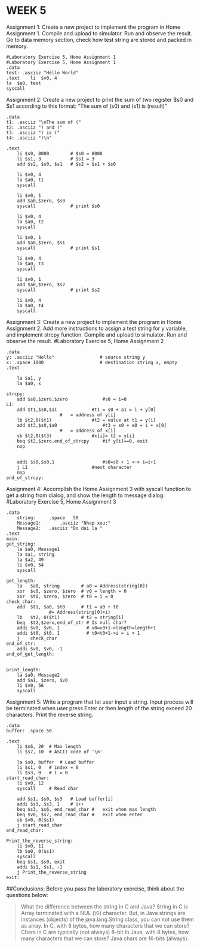 # WEEK 5
Assignment 1: Create a new project to implement the program in Home Assignment 1. Compile and upload to simulator. Run and observe the result. Go to data memory section, check how test string are stored and packed in memory. 
```
#Laboratory Exercise 5, Home Assignment 1 
#Laboratory Exercise 5, Home Assignment 1 
.data 
test: .asciiz "Hello World" 
.text    li  $v0, 4    
la  $a0, test    
syscall
```


Assignment 2: Create a new project to print the sum of two register $s0 and $s1 according to this format:  “The sum of (s0) and (s1) is (result)” 
```
.data
t1: .asciiz "\nThe sum of ("
t2: .asciiz ") and ("
t3: .asciiz ") is ("
t4: .asciiz ")\n"

.text 
    li $s0, 8000        # $s0 = 8000
    li $s1, 3       	# $s1 = 3
    add $s2, $s0, $s1   # $s2 = $s1 + $s0
    
    li $v0, 4
    la $a0, t1
    syscall
    
    li $v0, 1
    add $a0,$zero, $s0 
    syscall         	# print $s0
    
    li $v0, 4
    la $a0, t2
    syscall
    
    li $v0, 1
    add $a0,$zero, $s1
    syscall         	# print $s1
    
    li $v0, 4
    la $a0, t3
    syscall         
    
    li $v0, 1
    add $a0,$zero, $s2
    syscall         	# print $s2
    
    li $v0, 4
    la $a0, t4
    syscall

```
Assignment 3: Create a new project to implement the program in Home Assignment 2. Add more instructions to assign a test string for y variable, and implement strcpy function. Compile and upload to simulator. Run and observe the result. 
#Laboratory Exercise 5, Home Assignment 2 
```
.data 
y: .asciiz "Hello"                 # source string y 
x: .space 1000                     # destination string x, empty 
.text 

    la $a1, y
    la $a0, x

strcpy:  
    add $s0,$zero,$zero             #s0 = i=0 
L1:  
    add $t1,$s0,$a1             #t1 = s0 + a1 = i + y[0]                                     
                    #   = address of y[i]  
    lb $t2,0($t1)               #t2 = value at t1 = y[i]  
    add $t3,$s0,$a0                 #t3 = s0 + a0 = i + x[0]                                      
                    #   = address of x[i]  
    sb $t2,0($t3)               #x[i]= t2 = y[i]  
    beq $t2,$zero,end_of_strcpy     #if y[i]==0, exit  
    nop 

 
    addi $s0,$s0,1                  #s0=s0 + 1 <-> i=i+1  
    j L1                        #next character  
    nop 
end_of_strcpy:

```
Assignment 4: Accomplish the Home Assignment 3 with syscall function to get a string from dialog, and show the length to message dialog. 
#Laboratory Exercise 5, Home Assignment 3 
```
.data 
    string:     .space   50 
    Message1:       .asciiz "Nhap xau:" 
    Message2:   .asciiz "Do dai la " 
.text 
main: 
get_string:   
    la $a0, Message1
    la $a1, string
    la $a2, 49
    li $v0, 54
    syscall
            
get_length:   
    la   $a0, string        # a0 = Address(string[0])               
    xor  $v0, $zero, $zero  # v0 = length = 0               
    xor  $t0, $zero, $zero  # t0 = i = 0 
check_char:   
    add  $t1, $a0, $t0      # t1 = a0 + t0                                          
                #= Address(string[0]+i)                
    lb   $t2, 0($t1)        # t2 = string[i]               
    beq  $t2,$zero,end_of_str # Is null char?                      
    addi $v0, $v0, 1          # v0=v0+1->length=length+1               
    addi $t0, $t0, 1          # t0=t0+1->i = i + 1               
    j    check_char 
end_of_str:
    addi $v0, $v0, -1                              
end_of_get_length:
     

print_length: 
    la $a0, Message2
    add $a1, $zero, $v0
    li $v0, 56
    syscall
```
 

Assignment 5: Write a program that let user input a string. Input process will be terminated when user press Enter or then length of the string exceed 20 characters. Print the reverse string. 
```
.data
buffer: .space 50

.text
    li $s6, 20  # Max length
    li $s7, 10  # ASCII code of '\n'
    
    la $s0, buffer  # Load buffer
    li $s1, 0   # index = 0
    li $s3, 0   # i = 0
start_read_char:
    li $v0, 12
    syscall     # Read char
    
    add $s1, $s0, $s3   # Load buffer[i]
    addi $s3, $s3, 1    # i++
    beq $s3, $s6, end_read_char #   exit when max length
    beq $v0, $s7, end_read_char #   exit when enter
    sb $v0, 0($s1)
    j start_read_char
end_read_char:

Print_the_reverse_string:
    li $v0, 11
    lb $a0, 0($s1)
    syscall
    beq $s1, $s0, exit
    addi $s1, $s1, -1
    j Print_the_reverse_string
exit:
```
##Conclusions: Before you pass the laboratory exercise, think about the questions below: 

> What the difference between the string in C and Java?
String in C is Array terminated with a NUL (\0) character. But, in Java strings are instances (objects) of the java.lang.String class, you can not use them as array.
In C, with 8 bytes, how many characters that we can store? 
Chars in C are typically (not always) 8-bit
In Java, with 8 bytes, how many characters that we can store?
Java chars are 16-bits (always).
